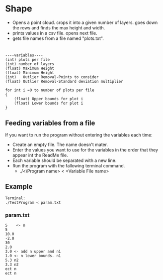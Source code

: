 ﻿# Shape

* Opens a point cloud. crops it into a given number of layers. goes down the rows and finds the max height and width.
* prints values in a csv file. opens next file.
* gets file names from a file named "plots.txt".

#
    ----variables----
    (int) plots per file
    (int) number of layers
    (float) Maximum Height
    (float) Minimum Height
    (int)   Outlier Removal-Points to consider
    (float) Outlier Removal-Standard deviation multiplier

    for int i =0 to number of plots per file
    {
        (float) Upper bounds for plot i
        (float) Lower bounds for plot i
    }

## Feeding variables from a file

If you want to run the program without entering the variables each time:

* Create an empty file. The name doesn't mater.
* Enter the values you want to use for the variables in the order that they appear int the ReadMe file.
* Each variable should be separated with a new line.
* Run the program with the fallowing terminal command.
  * ./<\Program name> < \<Variable File name>

## Example

    Terminal:
    ./TestProgram < param.txt

### param.txt

    5    <- n
    5
    10.0
    -2.0
    30
    2.0
    3.0 <- add n upper and n1
    1.0 <- n lower bounds. n1
    5.3 n2
    3.3 n2
    ect n
    ect n
